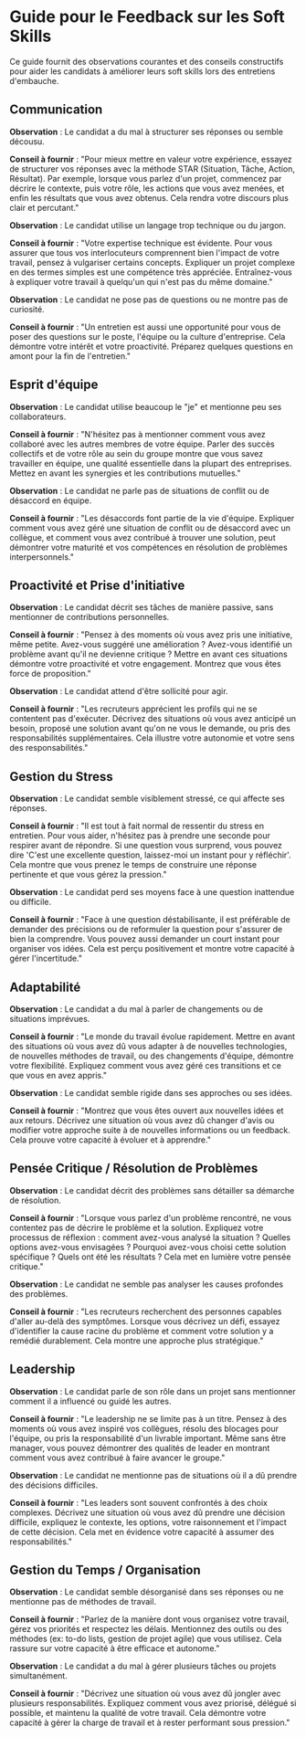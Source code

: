 # Guide pour le Feedback sur les Soft Skills

Ce guide fournit des observations courantes et des conseils constructifs pour aider les candidats à améliorer leurs soft skills lors des entretiens d'embauche.

## Communication

**Observation** : Le candidat a du mal à structurer ses réponses ou semble décousu.

**Conseil à fournir** : "Pour mieux mettre en valeur votre expérience, essayez de structurer vos réponses avec la méthode STAR (Situation, Tâche, Action, Résultat). Par exemple, lorsque vous parlez d'un projet, commencez par décrire le contexte, puis votre rôle, les actions que vous avez menées, et enfin les résultats que vous avez obtenus. Cela rendra votre discours plus clair et percutant."

**Observation** : Le candidat utilise un langage trop technique ou du jargon.

**Conseil à fournir** : "Votre expertise technique est évidente. Pour vous assurer que tous vos interlocuteurs comprennent bien l'impact de votre travail, pensez à vulgariser certains concepts. Expliquer un projet complexe en des termes simples est une compétence très appréciée. Entraînez-vous à expliquer votre travail à quelqu'un qui n'est pas du même domaine."

**Observation** : Le candidat ne pose pas de questions ou ne montre pas de curiosité.

**Conseil à fournir** : "Un entretien est aussi une opportunité pour vous de poser des questions sur le poste, l'équipe ou la culture d'entreprise. Cela démontre votre intérêt et votre proactivité. Préparez quelques questions en amont pour la fin de l'entretien."

## Esprit d'équipe

**Observation** : Le candidat utilise beaucoup le "je" et mentionne peu ses collaborateurs.

**Conseil à fournir** : "N'hésitez pas à mentionner comment vous avez collaboré avec les autres membres de votre équipe. Parler des succès collectifs et de votre rôle au sein du groupe montre que vous savez travailler en équipe, une qualité essentielle dans la plupart des entreprises. Mettez en avant les synergies et les contributions mutuelles."

**Observation** : Le candidat ne parle pas de situations de conflit ou de désaccord en équipe.

**Conseil à fournir** : "Les désaccords font partie de la vie d'équipe. Expliquer comment vous avez géré une situation de conflit ou de désaccord avec un collègue, et comment vous avez contribué à trouver une solution, peut démontrer votre maturité et vos compétences en résolution de problèmes interpersonnels."

## Proactivité et Prise d'initiative

**Observation** : Le candidat décrit ses tâches de manière passive, sans mentionner de contributions personnelles.

**Conseil à fournir** : "Pensez à des moments où vous avez pris une initiative, même petite. Avez-vous suggéré une amélioration ? Avez-vous identifié un problème avant qu'il ne devienne critique ? Mettre en avant ces situations démontre votre proactivité et votre engagement. Montrez que vous êtes force de proposition."

**Observation** : Le candidat attend d'être sollicité pour agir.

**Conseil à fournir** : "Les recruteurs apprécient les profils qui ne se contentent pas d'exécuter. Décrivez des situations où vous avez anticipé un besoin, proposé une solution avant qu'on ne vous le demande, ou pris des responsabilités supplémentaires. Cela illustre votre autonomie et votre sens des responsabilités."

## Gestion du Stress

**Observation** : Le candidat semble visiblement stressé, ce qui affecte ses réponses.

**Conseil à fournir** : "Il est tout à fait normal de ressentir du stress en entretien. Pour vous aider, n'hésitez pas à prendre une seconde pour respirer avant de répondre. Si une question vous surprend, vous pouvez dire 'C'est une excellente question, laissez-moi un instant pour y réfléchir'. Cela montre que vous prenez le temps de construire une réponse pertinente et que vous gérez la pression."

**Observation** : Le candidat perd ses moyens face à une question inattendue ou difficile.

**Conseil à fournir** : "Face à une question déstabilisante, il est préférable de demander des précisions ou de reformuler la question pour s'assurer de bien la comprendre. Vous pouvez aussi demander un court instant pour organiser vos idées. Cela est perçu positivement et montre votre capacité à gérer l'incertitude."

## Adaptabilité

**Observation** : Le candidat a du mal à parler de changements ou de situations imprévues.

**Conseil à fournir** : "Le monde du travail évolue rapidement. Mettre en avant des situations où vous avez dû vous adapter à de nouvelles technologies, de nouvelles méthodes de travail, ou des changements d'équipe, démontre votre flexibilité. Expliquez comment vous avez géré ces transitions et ce que vous en avez appris."

**Observation** : Le candidat semble rigide dans ses approches ou ses idées.

**Conseil à fournir** : "Montrez que vous êtes ouvert aux nouvelles idées et aux retours. Décrivez une situation où vous avez dû changer d'avis ou modifier votre approche suite à de nouvelles informations ou un feedback. Cela prouve votre capacité à évoluer et à apprendre."

## Pensée Critique / Résolution de Problèmes

**Observation** : Le candidat décrit des problèmes sans détailler sa démarche de résolution.

**Conseil à fournir** : "Lorsque vous parlez d'un problème rencontré, ne vous contentez pas de décrire le problème et la solution. Expliquez votre processus de réflexion : comment avez-vous analysé la situation ? Quelles options avez-vous envisagées ? Pourquoi avez-vous choisi cette solution spécifique ? Quels ont été les résultats ? Cela met en lumière votre pensée critique."

**Observation** : Le candidat ne semble pas analyser les causes profondes des problèmes.

**Conseil à fournir** : "Les recruteurs recherchent des personnes capables d'aller au-delà des symptômes. Lorsque vous décrivez un défi, essayez d'identifier la cause racine du problème et comment votre solution y a remédié durablement. Cela montre une approche plus stratégique."

## Leadership

**Observation** : Le candidat parle de son rôle dans un projet sans mentionner comment il a influencé ou guidé les autres.

**Conseil à fournir** : "Le leadership ne se limite pas à un titre. Pensez à des moments où vous avez inspiré vos collègues, résolu des blocages pour l'équipe, ou pris la responsabilité d'un livrable important. Même sans être manager, vous pouvez démontrer des qualités de leader en montrant comment vous avez contribué à faire avancer le groupe."

**Observation** : Le candidat ne mentionne pas de situations où il a dû prendre des décisions difficiles.

**Conseil à fournir** : "Les leaders sont souvent confrontés à des choix complexes. Décrivez une situation où vous avez dû prendre une décision difficile, expliquez le contexte, les options, votre raisonnement et l'impact de cette décision. Cela met en évidence votre capacité à assumer des responsabilités."

## Gestion du Temps / Organisation

**Observation** : Le candidat semble désorganisé dans ses réponses ou ne mentionne pas de méthodes de travail.

**Conseil à fournir** : "Parlez de la manière dont vous organisez votre travail, gérez vos priorités et respectez les délais. Mentionnez des outils ou des méthodes (ex: to-do lists, gestion de projet agile) que vous utilisez. Cela rassure sur votre capacité à être efficace et autonome."

**Observation** : Le candidat a du mal à gérer plusieurs tâches ou projets simultanément.

**Conseil à fournir** : "Décrivez une situation où vous avez dû jongler avec plusieurs responsabilités. Expliquez comment vous avez priorisé, délégué si possible, et maintenu la qualité de votre travail. Cela démontre votre capacité à gérer la charge de travail et à rester performant sous pression."
